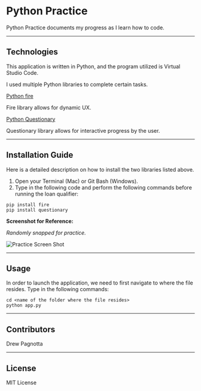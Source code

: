 # Python Practice

Python Practice documents my progress as I learn how to code.

---

## Technologies

This application is written in Python, and the program utilized is Virtual Studio Code.

I used multiple Python libraries to complete certain tasks.

[Python fire](https://google.github.io/python-fire/guide/)

Fire library allows for dynamic UX.

[Python Questionary](https://pypi.org/project/questionary/)

Questionary library allows for interactive progress by the user.

---

## Installation Guide

Here is a detailed description on how to install the two libraries listed above.

1. Open your Terminal (Mac) or Git Bash (Windows).
2. Type in the following code and perform the following commands before running the loan qualifier:

```
pip install fire
pip install questionary
```

**Screenshot for Reference:**

*Randomly snapped for practice.*

![Practice Screen Shot](./images/ss1.png)


---

## Usage

In order to launch the application, we need to first navigate to where the file resides. Type in the following commands:

```
cd <name of the folder where the file resides>
python app.py
```

---

## Contributors

Drew Pagnotta

---

## License

MIT License
